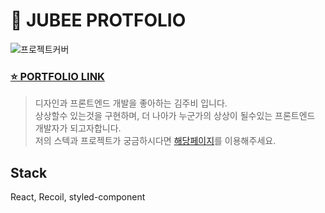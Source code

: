 # 💜 JUBEE PROTFOLIO

![프로젝트커버](https://github.com/mscojl24/portfolio-jubee/assets/119921683/3b506fbc-ae93-4e03-9eb9-7ee2152cba09)


### [⭐  PORTFOLIO LINK](https://mscojl24.github.io/jb-prtfolio/#/)
> 디자인과 프론트엔드 개발을 좋아하는 김주비 입니다. <br/>상상할수 있는것을 구현하며, 더 나아가 누군가의 상상이 될수있는 프론트엔드 개발자가 되고자합니다. <br/>저의 스텍과 프로젝트가 궁금하시다면 [해당페이지](https://mscojl24.github.io/jb-prtfolio/#/)를 이용해주세요.


## Stack

React, Recoil, styled-component


